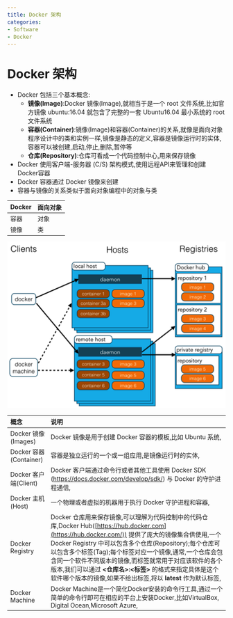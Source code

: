 ```yaml
---
title: Docker 架构
categories:
- Software
- Docker
---
```

# Docker 架构

- Docker 包括三个基本概念:
    - **镜像(Image)**:Docker 镜像(Image),就相当于是一个 root 文件系统,比如官方镜像 ubuntu:16.04 就包含了完整的一套 Ubuntu16.04 最小系统的 root 文件系统
    - **容器(Container)**:镜像(Image)和容器(Container)的关系,就像是面向对象程序设计中的类和实例一样,镜像是静态的定义,容器是镜像运行时的实体,容器可以被创建,启动,停止,删除,暂停等
    - **仓库(Repository)**:仓库可看成一个代码控制中心,用来保存镜像
- Docker 使用客户端-服务器 (C/S) 架构模式,使用远程API来管理和创建Docker容器
- Docker 容器通过 Docker 镜像来创建
- 容器与镜像的关系类似于面向对象编程中的对象与类

| Docker | 面向对象 |
| :----- | :------- |
| 容器   | 对象     |
| 镜像   | 类       |

![](https://raw.githubusercontent.com/LuShan123888/Files/main/Pictures/2020-12-10-2020-12-10-2020-12-10-576507-docker1.png)

| 概念                   | 说明                                                         |
| :--------------------- | :----------------------------------------------------------- |
| Docker 镜像(Images)    | Docker 镜像是用于创建 Docker 容器的模板,比如 Ubuntu 系统,  |
| Docker 容器(Container) | 容器是独立运行的一个或一组应用,是镜像运行时的实体,         |
| Docker 客户端(Client)  | Docker 客户端通过命令行或者其他工具使用 Docker SDK (https://docs.docker.com/develop/sdk/) 与 Docker 的守护进程通信, |
| Docker 主机(Host)      | 一个物理或者虚拟的机器用于执行 Docker 守护进程和容器,       |
| Docker Registry        | Docker 仓库用来保存镜像,可以理解为代码控制中的代码仓库,Docker Hub([https://hub.docker.com](https://hub.docker.com/)) 提供了庞大的镜像集合供使用,一个 Docker Registry 中可以包含多个仓库(Repository);每个仓库可以包含多个标签(Tag);每个标签对应一个镜像,通常,一个仓库会包含同一个软件不同版本的镜像,而标签就常用于对应该软件的各个版本,我们可以通过 **<仓库名>:<标签>** 的格式来指定具体是这个软件哪个版本的镜像,如果不给出标签,将以 **latest** 作为默认标签, |
| Docker Machine         | Docker Machine是一个简化Docker安装的命令行工具,通过一个简单的命令行即可在相应的平台上安装Docker,比如VirtualBox, Digital Ocean,Microsoft Azure, |